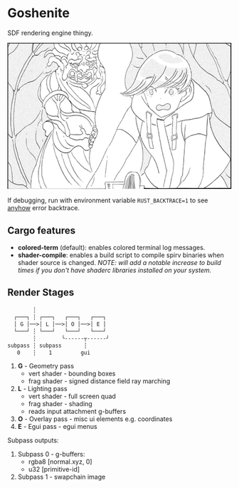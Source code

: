 # Goshenite

SDF rendering engine thingy.

![Goshenite](/assets/gosh.webp)

If debugging, run with environment variable `RUST_BACKTRACE=1` to see [anyhow](https://github.com/dtolnay/anyhow) error backtrace.

## Cargo features

- __colored-term__ (default): enables colored terminal log messages.
- __shader-compile__: enables a build script to compile spirv binaries when shader source is changed. _NOTE: will add a notable increase to build times if you don't have shaderc libraries installed on your system._

## Render Stages

```
        ┆
  ┌───┐ ┆ ┌───┐   ┌───┐   ┌───┐
  │ G │──>│ L │──>│ O │──>│ E │
  └───┘ ┆ └───┘   └───┘   └───┘
        ┆        ╰------┬------╯
subpass ┆ subpass       ┆
   0    ┆    1         gui
```

1. __G__ - Geometry pass
	- vert shader - bounding boxes
	- frag shader - signed distance field ray marching
2. __L__ - Lighting pass
	- vert shader - full screen quad
	- frag shader - shading
	- reads input attachment g-buffers
3. __O__ - Overlay pass - misc ui elements e.g. coordinates
4. __E__ - Egui pass - egui menus

Subpass outputs:
1. Subpass 0 - g-buffers:
	- rgba8 [normal.xyz, 0]
	- u32 [primitive-id]
2. Subpass 1 - swapchain image
